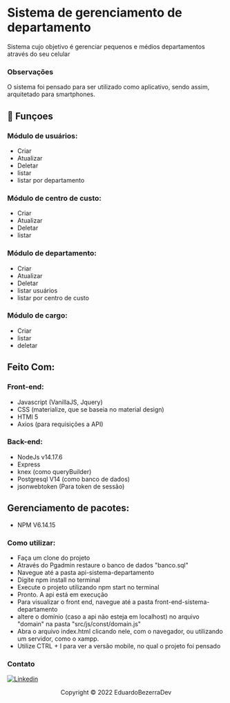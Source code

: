 
# Sistema de  gerenciamento de departamento

Sistema cujo objetivo é gerenciar pequenos e médios departamentos através do seu celular

### Observações
O sistema foi pensado para ser utilizado como aplicativo, sendo assim, arquitetado para smartphones.

## 🔧 Funçoes

### Módulo de usuários:
- Criar
- Atualizar
- Deletar
- listar
- listar por departamento

### Módulo de centro de custo:
- Criar
- Atualizar
- Deletar
- listar

### Módulo de departamento:
- Criar
- Atualizar
- Deletar
- listar usuários
- listar por centro de custo

### Módulo de cargo:
- Criar
- listar
- deletar

## Feito Com:
  ### Front-end:
  - Javascript (VanillaJS, Jquery)
  - CSS (materialize, que se baseia no material design)
  - HTMl 5
  - Axios (para requisições a API)
  ### Back-end:
  - NodeJs v14.17.6
  - Express
  - knex (como queryBuilder)
  - Postgresql V14 (como banco de dados)
  - jsonwebtoken (Para token de sessão)
  ## Gerenciamento de pacotes:
  - NPM V6.14.15
 
 ### Como utilizar:
 - Faça um clone do projeto
 - Através do Pgadmin restaure o banco de dados "banco.sql"
 - Navegue até a pasta api-sistema-departamento
 - Digite npm install no terminal
 - Execute o projeto utilizando npm start no terminal
 - Pronto. A api está em execução
 - Para visualizar o front end, navegue até a pasta front-end-sistema-departamento
 - altere o domínio (caso a api não esteja em localhost) no arquivo "domain" na pasta "src/js/const/domain.js"
 - Abra o arquivo index.html clicando nele, com o navegador, ou utilizando um servidor, como o xampp.
 - Utilize CTRL + I para ver a versão mobile, no qual o projeto foi pensado
 
### Contato

[![Linkedin](https://img.shields.io/badge/LinkedIn-0077B5?style=for-the-badge&logo=linkedin&logoColor=white)](https://www.linkedin.com/in/eduardo-bezerra-78957216b/)

<p align="center">Copyright © 2022 EduardoBezerraDev</p>
